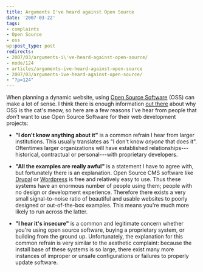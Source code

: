 ```yaml
---
title: Arguments I've heard against Open Source
date: '2007-03-22'
tags:
- complaints
- Open Source
- oss
wp:post_type: post
redirects:
- 2007/03/arguments-i\'ve-heard-against-open-source/
- node/124
- articles/arguments-ive-heard-against-open-source
- 2007/03/arguments-ive-heard-against-open-source/
- "?p=124"
---
```


When planning a dynamic website, using [Open Source Software](http://nonprofiteye.blogspot.com/2006/11/non-profit-open-source.html) (OSS) can make a lot of sense. I think there is enough information [out there](http://technorati.com/search/open+source+is+awesome "technorati search: 'open source is awesome'") about why OSS is the cat's meow, so here are a few reasons I've hear from people that _don't_ want to use Open Source Software for their web development projects:

- **"I don't know anything about it"** is a common refrain I hear from larger institutions. This usually translates as "I don't know _anyone_ that does it". Oftentimes larger organizations will have established relationships---historical, contractual or personal---with proprietary developers.

- **"All the examples are really awful"** is a statement I have to agree with, but fortunately there is an explanation. Open Source CMS software like [Drupal](http://drupal.org) or [Wordpress](http://wordpress.org) is free and relatively easy to use. Thus these systems have an enormous number of people using them; people with no design or development experience. Therefore there exists a very small signal-to-noise ratio of beautiful and usable websites to poorly designed or out-of-the-box examples. This means you're much more likely to run across the latter.

- **"I hear it's insecure"** is a common and legitimate concern whether you're using open source software, buying a proprietary system, or building from the ground up. Unfortunately, the explanation for this common refrain is very similar to the aesthetic complaint: because the install base of these systems is so large, there exist many more instances of improper or unsafe configurations or failures to properly update software.
